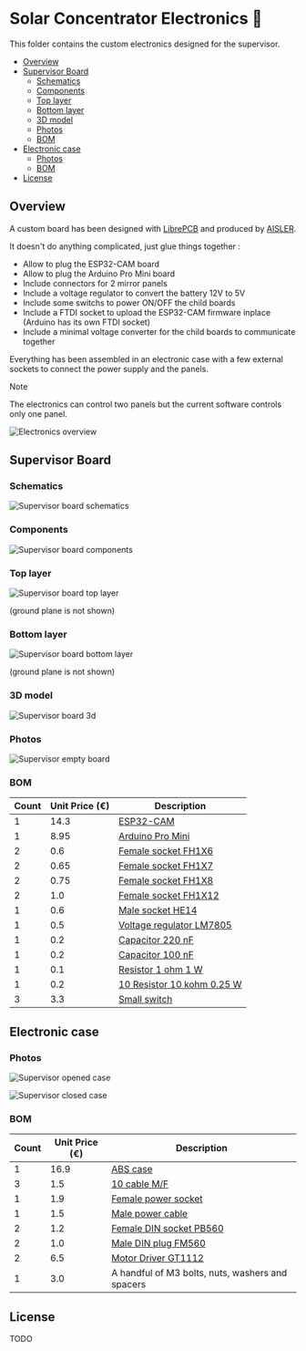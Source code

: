 # Solar Concentrator Electronics :electric_plug:

This folder contains the custom electronics designed for the supervisor.

- [Overview](#overview)
- [Supervisor Board](#supervisor-board)
    - [Schematics](#schematics)
    - [Components](#components)
    - [Top layer](#top-layer)
    - [Bottom layer](#bottom-layer)
    - [3D model](#3d-model)
    - [Photos](#photos)
    - [BOM](#bom)
- [Electronic case](#electronic-case)
    - [Photos](#photos)
    - [BOM](#bom)
- [License](#license)

## Overview

A custom board has been designed with [LibrePCB](https://librepcb.org) and produced by [AISLER](https://aisler.net).

It doesn't do anything complicated, just glue things together :
* Allow to plug the ESP32-CAM board
* Allow to plug the Arduino Pro Mini board
* Include connectors for 2 mirror panels
* Include a voltage regulator to convert the battery 12V to 5V
* Include some switchs to power ON/OFF the child boards
* Include a FTDI socket to upload the ESP32-CAM firmware inplace (Arduino has its own FTDI socket)
* Include a minimal voltage converter for the child boards to communicate together

Everything has been assembled in an electronic case with a few external sockets to connect the power supply and the panels.

> [!NOTE]
> The electronics can control two panels but the current software controls only one panel.

![Electronics overview](doc/electronics_overview_chart.svg)

## Supervisor Board

### Schematics

![Supervisor board schematics](doc/supervisor_schematics.png)

### Components

![Supervisor board components](doc/supervisor_board_components.png)

### Top layer

![Supervisor board top layer](doc/supervisor_board_top_layer.png)

(ground plane is not shown)

### Bottom layer

![Supervisor board bottom layer](doc/supervisor_board_bottom_layer.png)

(ground plane is not shown)

### 3D model

![Supervisor board 3d](doc/supervisor_board_3d_model.png)

### Photos

![Supervisor empty board](doc/supervisor_board_photo.jpg)

### BOM

| Count | Unit Price (€) | Description
| ----- | -------------- | -----------
| 1     | 14.3           | [ESP32-CAM](https://www.gotronic.fr/art-module-esp32-cam-32630.htm)
| 1     | 8.95           | [Arduino Pro Mini](https://www.gotronic.fr/art-carte-dfrduino-pro-mini-dfr0159-19247.htm)
| 2     | 0.6            | [Female socket FH1X6](https://www.gotronic.fr/art-connecteur-fh1x6-22732.htm)
| 2     | 0.65           | [Female socket FH1X7](https://www.gotronic.fr/art-connecteur-fh1x7-22733.htm)
| 2     | 0.75           | [Female socket FH1X8](https://www.gotronic.fr/art-connnecteur-fh1x8-22734.htm)
| 2     | 1.0            | [Female socket FH1X12](https://www.gotronic.fr/art-connecteur-fh1x12-24494.htm)
| 1     | 0.6            | [Male socket HE14](https://www.gotronic.fr/art-connecteur-he14-mh100-4457.htm)
| 1     | 0.5            | [Voltage regulator LM7805](https://www.gotronic.fr/art-l7805cv-1578.htm)
| 1     | 0.2            | [Capacitor 220 nF](https://www.gotronic.fr/art-condensateur-lcc-220-nf-3271.htm)
| 1     | 0.2            | [Capacitor 100 nF](https://www.gotronic.fr/art-condensateur-lcc-100-nf-66.htm)
| 1     | 0.1            | [Resistor 1 ohm 1 W](https://www.gotronic.fr/art-resistance-carbone-1w-1-0-8486-2713.htm)
| 1     | 0.2            | [10 Resistor 10 kohm 0.25 W](https://www.gotronic.fr/art-10-resistances-1-4w-10k-8486-19.htm)
| 3     | 3.3            | [Small switch](https://www.conrad.fr/fr/p/interrupteur-a-levier-250-v-ac-0-15-a-1-x-on-on-611a-permanent-1-pcs-1566114.html)

## Electronic case

### Photos

![Supervisor opened case](doc/supervisor_opened_case_photo.jpg)

![Supervisor closed case](doc/supervisor_closed_case_photo.jpg)

### BOM

| Count | Unit Price (€) | Description
| ----- | -------------- | -----------
| 1     | 16.9           | [ABS case](https://www.gotronic.fr/art-boitier-abs-etanche-g214cmf-33575.htm)
| 3     | 1.5            | [10 cable M/F](https://www.gotronic.fr/art-pack-de-10-cables-de-connexion-m-f-bbj21-27098.htm)
| 1     | 1.9            | [Female power socket](https://www.gotronic.fr/art-embase-alim-sc215-123.htm)
| 1     | 1.5            | [Male power cable](https://www.gotronic.fr/art-2-cordons-d-alim-5-5-x-2-1-mm-male-22394.htm)
| 2     | 1.2            | [Female DIN socket PB560](https://www.gotronic.fr/art-embase-pb560-4764.htm)
| 2     | 1.0            | [Male DIN plug FM560](https://www.gotronic.fr/art-fiche-din-fm560-4748.htm)
| 2     | 6.5            | [Motor Driver GT1112](https://www.gotronic.fr/art-commande-de-2-moteurs-gt1112-26137.htm)
| 1     | 3.0            | A handful of M3 bolts, nuts, washers and spacers

## License

TODO
